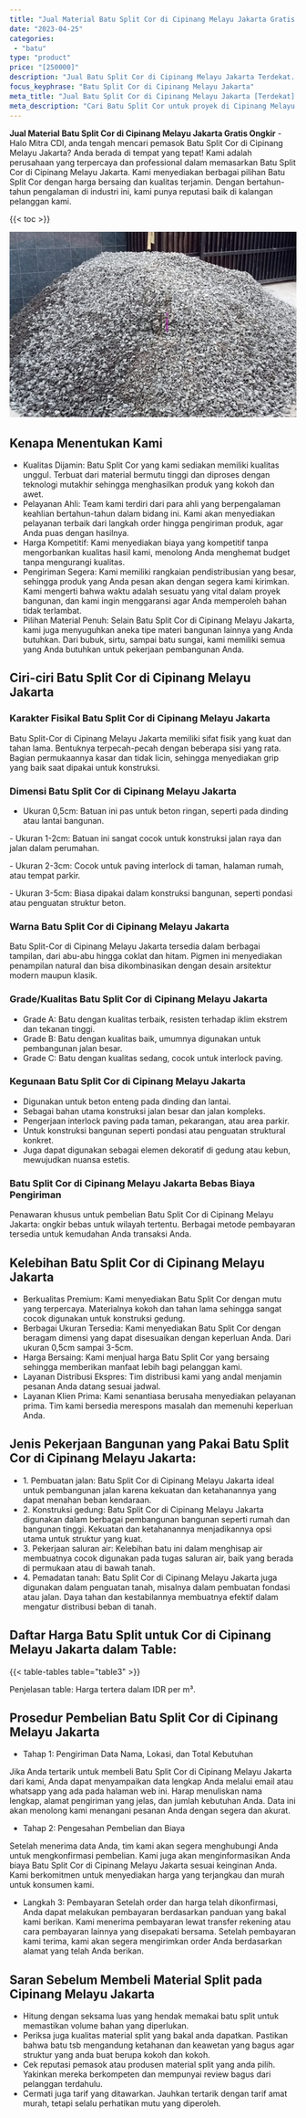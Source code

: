 ```yaml
---
title: "Jual Material Batu Split Cor di Cipinang Melayu Jakarta Gratis Ongkir"
date: "2023-04-25"
categories:
 - "batu"
type: "product"
price: "[250000]"
description: "Jual Batu Split Cor di Cipinang Melayu Jakarta Terdekat. Batu Split Cor ini sering dipakai dalam proyek konstruksi sebagai material cor beton yang berkualitas dan tahan lama. Silakan hubungi kami untuk informasi lebih lanjut."
focus_keyphrase: "Batu Split Cor di Cipinang Melayu Jakarta"
meta_title: "Jual Batu Split Cor di Cipinang Melayu Jakarta [Terdekat] - CDI"
meta_description: "Cari Batu Split Cor untuk proyek di Cipinang Melayu Jakarta? Kami menyediakan Batu Split Cor berkualitas untuk campuran beton. Dapatkan penawaran terbaik sekarang."
---
```


**Jual Material Batu Split Cor di Cipinang Melayu Jakarta Gratis Ongkir** - Halo Mitra CDI, anda tengah mencari pemasok Batu Split Cor di Cipinang Melayu Jakarta? Anda berada di tempat yang tepat! Kami adalah perusahaan yang terpercaya dan professional dalam memasarkan Batu Split Cor di Cipinang Melayu Jakarta. Kami menyediakan berbagai pilihan Batu Split Cor dengan harga bersaing dan kualitas terjamin. Dengan bertahun-tahun pengalaman di industri ini, kami punya reputasi baik di kalangan pelanggan kami.

{{< toc >}}

![Jual Material Batu Split Cor di Cipinang Melayu Jakarta Gratis Ongkir](/images/batu/batu-split-12.jpg)

## Kenapa Menentukan Kami

*   Kualitas Dijamin: Batu Split Cor yang kami sediakan memiliki kualitas unggul. Terbuat dari material bermutu tinggi dan diproses dengan teknologi mutakhir sehingga menghasilkan produk yang kokoh dan awet.
*   Pelayanan Ahli: Team kami terdiri dari para ahli yang berpengalaman keahlian bertahun-tahun dalam bidang ini. Kami akan menyediakan pelayanan terbaik dari langkah order hingga pengiriman produk, agar Anda puas dengan hasilnya.
*   Harga Kompetitif: Kami menyediakan biaya yang kompetitif tanpa mengorbankan kualitas hasil kami, menolong Anda menghemat budget tanpa mengurangi kualitas.
*   Pengiriman Segera: Kami memiliki rangkaian pendistribusian yang besar, sehingga produk yang Anda pesan akan dengan segera kami kirimkan. Kami mengerti bahwa waktu adalah sesuatu yang vital dalam proyek bangunan, dan kami ingin menggaransi agar Anda memperoleh bahan tidak terlambat.
*   Pilihan Material Penuh: Selain Batu Split Cor di Cipinang Melayu Jakarta, kami juga menyuguhkan aneka tipe materi bangunan lainnya yang Anda butuhkan. Dari bubuk, sirtu, sampai batu sungai, kami memiliki semua yang Anda butuhkan untuk pekerjaan pembangunan Anda.

## Ciri-ciri Batu Split Cor di Cipinang Melayu Jakarta

### Karakter Fisikal Batu Split Cor di Cipinang Melayu Jakarta

Batu Split-Cor di Cipinang Melayu Jakarta memiliki sifat fisik yang kuat dan tahan lama. Bentuknya terpecah-pecah dengan beberapa sisi yang rata. Bagian permukaannya kasar dan tidak licin, sehingga menyediakan grip yang baik saat dipakai untuk konstruksi.

### Dimensi Batu Split Cor di Cipinang Melayu Jakarta

- Ukuran 0,5cm: Batuan ini pas untuk beton ringan, seperti pada dinding atau lantai bangunan.  

\- Ukuran 1-2cm: Batuan ini sangat cocok untuk konstruksi jalan raya dan jalan dalam perumahan.  

\- Ukuran 2-3cm: Cocok untuk paving interlock di taman, halaman rumah, atau tempat parkir.  

\- Ukuran 3-5cm: Biasa dipakai dalam konstruksi bangunan, seperti pondasi atau penguatan struktur beton.

### Warna Batu Split Cor di Cipinang Melayu Jakarta

Batu Split-Cor di Cipinang Melayu Jakarta tersedia dalam berbagai tampilan, dari abu-abu hingga coklat dan hitam. Pigmen ini menyediakan penampilan natural dan bisa dikombinasikan dengan desain arsitektur modern maupun klasik.

### Grade/Kualitas Batu Split Cor di Cipinang Melayu Jakarta

*   Grade A: Batu dengan kualitas terbaik, resisten terhadap iklim ekstrem dan tekanan tinggi.
*   Grade B: Batu dengan kualitas baik, umumnya digunakan untuk pembangunan jalan besar.
*   Grade C: Batu dengan kualitas sedang, cocok untuk interlock paving.

### Kegunaan Batu Split Cor di Cipinang Melayu Jakarta

*   Digunakan untuk beton enteng pada dinding dan lantai.
*   Sebagai bahan utama konstruksi jalan besar dan jalan kompleks.
*   Pengerjaan interlock paving pada taman, pekarangan, atau area parkir.
*   Untuk konstruksi bangunan seperti pondasi atau penguatan struktural konkret.
*   Juga dapat digunakan sebagai elemen dekoratif di gedung atau kebun, mewujudkan nuansa estetis.

### Batu Split Cor di Cipinang Melayu Jakarta Bebas Biaya Pengiriman

Penawaran khusus untuk pembelian Batu Split Cor di Cipinang Melayu Jakarta: ongkir bebas untuk wilayah tertentu. Berbagai metode pembayaran tersedia untuk kemudahan Anda transaksi Anda.

## Kelebihan Batu Split Cor di Cipinang Melayu Jakarta

*   Berkualitas Premium: Kami menyediakan Batu Split Cor dengan mutu yang terpercaya. Materialnya kokoh dan tahan lama sehingga sangat cocok digunakan untuk konstruksi gedung.
*   Berbagai Ukuran Tersedia: Kami menyediakan Batu Split Cor dengan beragam dimensi yang dapat disesuaikan dengan keperluan Anda. Dari ukuran 0,5cm sampai 3-5cm.
*   Harga Bersaing: Kami menjual harga Batu Split Cor yang bersaing sehingga memberikan manfaat lebih bagi pelanggan kami.
*   Layanan Distribusi Ekspres: Tim distribusi kami yang andal menjamin pesanan Anda datang sesuai jadwal.
*   Layanan Klien Prima: Kami senantiasa berusaha menyediakan pelayanan prima. Tim kami bersedia merespons masalah dan memenuhi keperluan Anda.

## Jenis Pekerjaan Bangunan yang Pakai Batu Split Cor di Cipinang Melayu Jakarta:

*   1\. Pembuatan jalan: Batu Split Cor di Cipinang Melayu Jakarta ideal untuk pembangunan jalan karena kekuatan dan ketahanannya yang dapat menahan beban kendaraan.
*   2\. Konstruksi gedung: Batu Split Cor di Cipinang Melayu Jakarta digunakan dalam berbagai pembangunan bangunan seperti rumah dan bangunan tinggi. Kekuatan dan ketahanannya menjadikannya opsi utama untuk struktur yang kuat.
*   3\. Pekerjaan saluran air: Kelebihan batu ini dalam menghisap air membuatnya cocok digunakan pada tugas saluran air, baik yang berada di permukaan atau di bawah tanah.
*   4\. Pemadatan tanah: Batu Split Cor di Cipinang Melayu Jakarta juga digunakan dalam penguatan tanah, misalnya dalam pembuatan fondasi atau jalan. Daya tahan dan kestabilannya membuatnya efektif dalam mengatur distribusi beban di tanah.

## Daftar Harga Batu Split untuk Cor di Cipinang Melayu Jakarta dalam Table:

{{< table-tables table="table3" >}}

Penjelasan table: Harga tertera dalam IDR per m³.

## Prosedur Pembelian Batu Split Cor di Cipinang Melayu Jakarta

*   Tahap 1: Pengiriman Data Nama, Lokasi, dan Total Kebutuhan

Jika Anda tertarik untuk membeli Batu Split Cor di Cipinang Melayu Jakarta dari kami, Anda dapat menyampaikan data lengkap Anda melalui email atau whatsapp yang ada pada halaman web ini. Harap menuliskan nama lengkap, alamat pengiriman yang jelas, dan jumlah kebutuhan Anda. Data ini akan menolong kami menangani pesanan Anda dengan segera dan akurat.
*   Tahap 2: Pengesahan Pembelian dan Biaya

Setelah menerima data Anda, tim kami akan segera menghubungi Anda untuk mengkonfirmasi pembelian. Kami juga akan menginformasikan Anda biaya Batu Split Cor di Cipinang Melayu Jakarta sesuai keinginan Anda. Kami berkomitmen untuk menyediakan harga yang terjangkau dan murah untuk konsumen kami.
*   Langkah 3: Pembayaran
Setelah order dan harga telah dikonfirmasi, Anda dapat melakukan pembayaran berdasarkan panduan yang bakal kami berikan. Kami menerima pembayaran lewat transfer rekening atau cara pembayaran lainnya yang disepakati bersama. Setelah pembayaran kami terima, kami akan segera mengirimkan order Anda berdasarkan alamat yang telah Anda berikan.

## Saran Sebelum Membeli Material Split pada Cipinang Melayu Jakarta

*   Hitung dengan seksama luas yang hendak memakai batu split untuk memastikan volume bahan yang diperlukan.
*   Periksa juga kualitas material split yang bakal anda dapatkan. Pastikan bahwa batu tsb mengandung ketahanan dan keawetan yang bagus agar struktur yang anda buat berupa kokoh dan kokoh.
*   Cek reputasi pemasok atau produsen material split yang anda pilih. Yakinkan mereka berkompeten dan mempunyai review bagus dari pelanggan terdahulu.
*   Cermati juga tarif yang ditawarkan. Jauhkan tertarik dengan tarif amat murah, tetapi selalu perhatikan mutu yang diperoleh.